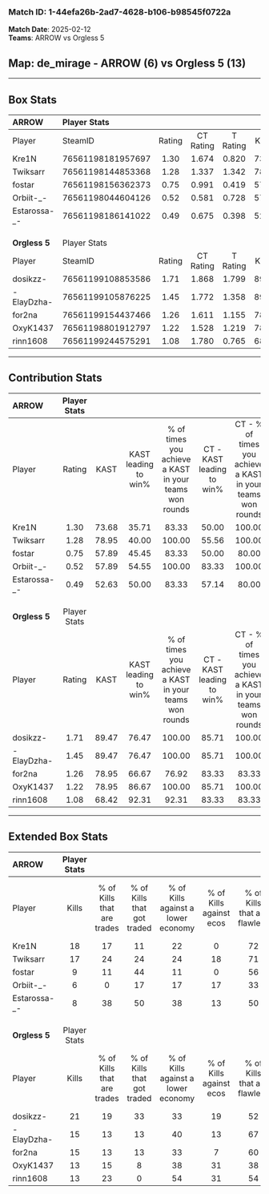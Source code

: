 ### Match ID: 1-44efa26b-2ad7-4628-b106-b98545f0722a  
**Match Date**: 2025-02-12  
**Teams**: ARROW vs Orgless 5  

## **Map**: de_mirage - ARROW (6) vs Orgless 5 (13)  
---  

## Box Stats  

| **ARROW**     | Player Stats      |        |           |          |       |      |       |         |        |      |     |
| :- | :- | :-: | :-: | :-: | :-: | :-: | :-: | :-: | :-: | :-: | :-: |
| Player        | SteamID           | Rating | CT Rating | T Rating | KAST  | ADR  | Kills | Assists | Deaths | K/D  | HS% |
| Kre1N         | 76561198181957697 |  1.30  |   1.674   |  0.820   | 73.68 | 83.5 |  18   |    2    |   14   | 1.29 | 33  |
| Twiksarr      | 76561198144853368 |  1.28  |   1.337   |  1.342   | 78.95 | 94.9 |  17   |    3    |   16   | 1.06 | 64  |
| fostar        | 76561198156362373 |  0.75  |   0.991   |  0.419   | 57.89 | 77.5 |   9   |    6    |   15   | 0.60 | 66  |
| Orbiit-_-     | 76561198044604126 |  0.52  |   0.581   |  0.728   | 57.89 | 53.5 |   6   |    3    |   15   | 0.40 | 83  |
| Estarossa-_-  | 76561198186141022 |  0.49  |   0.675   |  0.398   | 52.63 | 45.4 |   8   |    2    |   17   | 0.47 | 62  |
|               |                   |        |           |          |       |      |       |         |        |      |     |
|               |                   |        |           |          |       |      |       |         |        |      |     |
|               |                   |        |           |          |       |      |       |         |        |      |     |
| **Orgless 5** | Player Stats      |        |           |          |       |      |       |         |        |      |     |
| Player        | SteamID           | Rating | CT Rating | T Rating | KAST  | ADR  | Kills | Assists | Deaths | K/D  | HS% |
| dosikzz-      | 76561199108853586 |  1.71  |   1.868   |  1.799   | 89.47 | 99.4 |  21   |    6    |   11   | 1.91 | 42  |
| -ElayDzha-    | 76561199105876225 |  1.45  |   1.772   |  1.358   | 89.47 | 88.5 |  15   |    5    |   9    | 1.67 | 60  |
| for2na        | 76561199154437466 |  1.26  |   1.611   |  1.155   | 78.95 | 81.1 |  15   |    4    |   12   | 1.25 | 20  |
| OxyK1437      | 76561198801912797 |  1.22  |   1.528   |  1.219   | 78.95 | 89.3 |  13   |    8    |   12   | 1.08 | 76  |
| rinn1608      | 76561199244575291 |  1.08  |   1.780   |  0.765   | 68.42 | 86.8 |  13   |    8    |   14   | 0.93 | 53  |
---  

## Contribution Stats  

| **ARROW**     | Player Stats |       |                      |                                                        |                           |                                                             |                          |                                                            |
| :- | :-: | :-: | :-: | :-: | :-: | :-: | :-: | :-: |
| Player        |    Rating    | KAST  | KAST leading to win% | % of times you achieve a KAST in your teams won rounds | CT - KAST leading to win% | CT - % of times you achieve a KAST in your teams won rounds | T - KAST leading to win% | T - % of times you achieve a KAST in your teams won rounds |
| Kre1N         |     1.30     | 73.68 |        35.71         |                         83.33                          |           50.00           |                           100.00                            |           0.00           |                            0.00                            |
| Twiksarr      |     1.28     | 78.95 |        40.00         |                         100.00                         |           55.56           |                           100.00                            |          16.67           |                           100.00                           |
| fostar        |     0.75     | 57.89 |        45.45         |                         83.33                          |           50.00           |                            80.00                            |          33.33           |                           100.00                           |
| Orbiit-_-     |     0.52     | 57.89 |        54.55         |                         100.00                         |           83.33           |                           100.00                            |          20.00           |                           100.00                           |
| Estarossa-_-  |     0.49     | 52.63 |        50.00         |                         83.33                          |           57.14           |                            80.00                            |          33.33           |                           100.00                           |
|               |              |       |                      |                                                        |                           |                                                             |                          |                                                            |
|               |              |       |                      |                                                        |                           |                                                             |                          |                                                            |
|               |              |       |                      |                                                        |                           |                                                             |                          |                                                            |
| **Orgless 5** | Player Stats |       |                      |                                                        |                           |                                                             |                          |                                                            |
| Player        |    Rating    | KAST  | KAST leading to win% | % of times you achieve a KAST in your teams won rounds | CT - KAST leading to win% | CT - % of times you achieve a KAST in your teams won rounds | T - KAST leading to win% | T - % of times you achieve a KAST in your teams won rounds |
| dosikzz-      |     1.71     | 89.47 |        76.47         |                         100.00                         |           85.71           |                           100.00                            |          70.00           |                           100.00                           |
| -ElayDzha-    |     1.45     | 89.47 |        76.47         |                         100.00                         |           85.71           |                           100.00                            |          70.00           |                           100.00                           |
| for2na        |     1.26     | 78.95 |        66.67         |                         76.92                          |           83.33           |                            83.33                            |          55.56           |                           71.43                            |
| OxyK1437      |     1.22     | 78.95 |        86.67         |                         100.00                         |           85.71           |                           100.00                            |          87.50           |                           100.00                           |
| rinn1608      |     1.08     | 68.42 |        92.31         |                         92.31                          |           83.33           |                            83.33                            |          100.00          |                           100.00                           |
---  

## Extended Box Stats  

| **ARROW**     | Player Stats |                            |                            |                                    |                         |                              |                                 |        |                             |                                     |                          |                               |                            |
| :- | :-: | :-: | :-: | :-: | :-: | :-: | :-: | :-: | :-: | :-: | :-: | :-: | :-: |
| Player        |    Kills     | % of Kills that are trades | % of Kills that got traded | % of Kills against a lower economy | % of Kills against ecos | % of Kills that are flawless | % of Kills that are close duels | Deaths | % of Deaths that get traded | % of Deaths against a lower economy | % of Deaths against ecos | % of Deaths that are flawless | % of Deaths that are close |
| Kre1N         |      18      |             17             |             11             |                 22                 |            0            |              72              |                6                |   14   |             14              |                  7                  |            0             |              64               |             0              |
| Twiksarr      |      17      |             24             |             24             |                 24                 |           18            |              71              |                6                |   16   |             13              |                 13                  |            0             |              56               |             25             |
| fostar        |      9       |             11             |             44             |                 11                 |            0            |              56              |               22                |   15   |              7              |                  7                  |            0             |              47               |             20             |
| Orbiit-_-     |      6       |             0              |             17             |                 17                 |           17            |              33              |               17                |   15   |             27              |                  7                  |            0             |              47               |             13             |
| Estarossa-_-  |      8       |             38             |             50             |                 38                 |           13            |              50              |               25                |   17   |             18              |                 12                  |            0             |              59               |             6              |
|               |              |                            |                            |                                    |                         |                              |                                 |        |                             |                                     |                          |                               |                            |
|               |              |                            |                            |                                    |                         |                              |                                 |        |                             |                                     |                          |                               |                            |
|               |              |                            |                            |                                    |                         |                              |                                 |        |                             |                                     |                          |                               |                            |
| **Orgless 5** | Player Stats |                            |                            |                                    |                         |                              |                                 |        |                             |                                     |                          |                               |                            |
| Player        |    Kills     | % of Kills that are trades | % of Kills that got traded | % of Kills against a lower economy | % of Kills against ecos | % of Kills that are flawless | % of Kills that are close duels | Deaths | % of Deaths that get traded | % of Deaths against a lower economy | % of Deaths against ecos | % of Deaths that are flawless | % of Deaths that are close |
| dosikzz-      |      21      |             19             |             33             |                 33                 |           19            |              52              |               14                |   11   |             36              |                 18                  |            0             |              64               |             0              |
| -ElayDzha-    |      15      |             13             |             13             |                 40                 |           13            |              67              |               13                |   9    |             33              |                  0                  |            0             |              67               |             11             |
| for2na        |      15      |             13             |             13             |                 33                 |            7            |              60              |                0                |   12   |             17              |                 17                  |            8             |              75               |             0              |
| OxyK1437      |      13      |             15             |             8              |                 38                 |           31            |              38              |               31                |   12   |             33              |                 17                  |            0             |              58               |             17             |
| rinn1608      |      13      |             23             |             0              |                 54                 |           31            |              54              |                8                |   14   |             14              |                 14                  |            7             |              57               |             29             |
